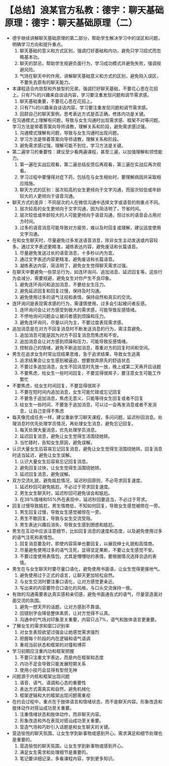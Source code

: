 # 【总结】浪某官方私教：德宇：聊天基础原理：德宇：聊天基础原理（二）

-   德宇继续讲解聊天基础原理的第二部分，帮助学生解决学习中的误区和问题，明确学习方向和提升重点。
    1.  聊天基础的意义和方式区别，强调打好基础和内功，避免只学习招式而忽略基本功。
    2.  聊天的禁忌，帮助学生规避负面行为，学习成功模式并避免失败，强调规避风险。
    3.  气场在聊天中的作用，讲解聊天基础意义和方式的区别，避免陷入误区，不要失去原有的聊天能力。
-   本课程适合内敛型和外放型的兄弟，强调打好聊天基础，不要花心思在花招上。只有7%的兴趣来自谈话内容，学习要注重发现问题和调节需求感。
    1.  聊天基础重要，不要花心思在花招上。
    2.  只有7%的兴趣来自谈话内容，学习要注重发现问题和调节需求感。
    3.  回顾自己的聊天案例，思考表达方式是否正确，修炼内功是关键。
-   在沟通模式上理解有问题，导致与女生沟通时出现需求感、框架不对等问题。学习方法是带着答案向导师请教，理解关系和阶段，避免需求感过强。
    1.  沟通模式理解有问题，导致与女生沟通时出现问题。
    2.  学习方法是带着答案向导师请教，理解关系和阶段。
    3.  避免需求感过强，理解可能不到位，学习方法是关键。
-   第二遍学习的重要性：建议至少看两遍课程，甚至三遍，以加强理解和领悟能力。
    1.  第一遍在实战后观看，第二遍总结反馈后再观看，第三遍在实战后再次观看。
    2.  学习过程中要懂得对症下药，包括在与女生相处时，要理解病因并采取相应措施。
    3.  聊天方式的区别：层次较高的女生更倾向于文字沟通，而层次较低或年龄较大的人更倾向于语音沟通。
-   聊天方式的差异：不同层次的人在微信沟通中选择文字或语音的侧重点不同。
    1.  层次较高的女生更倾向于文字沟通，因为简洁明了，节省时间。
    2.  层次较低或年龄较大的人可能更倾向于语音沟通，但过长的语音会占用对方时间。
    3.  过多的语音消息可能导致对方疲劳，难以及时回复或理解，建议适度使用文字沟通。
-   在和女生聊天时，尽量避免过多发送语音消息，除非女生主动发送或内容较多。通过文字表述更精准，凝练表达内容，避免废话和长篇语音。
    1.  尽量避免发送过长的语音消息，十多秒以内为宜。
    2.  通过文字表述内容更精准，避免废话和长篇语音。
    3.  凝练表达内容，简洁明了，避免女生觉得聊天需求过强。
-   在聊天中要避免一些禁忌行为，如连环询问、追加消息、延迟回复等。这些行为会减分，需要规避，避免女生对你产生不良印象。
    1.  避免连环询问和追加消息，不要给女生压力。
    2.  避免延迟回复和回复过慢，保持及时沟通。
    3.  避免使用过多的语气注视和表情，保持自然和真实的交流。
-   连环询问是表现需求感的行为，需谨慎使用，过多会引起被问者反感。
    1.  连环询问会让对方感受到极大的需求感，可能导致反感情绪。
    2.  不停地询问问题会让被问者感到烦躁和压力。
    3.  避免连环询问，尽量以问为主，不要过度表现需求感。
-   追加消息是在对方不回复消息时不断发送消息的行为，需注意避免。
    1.  追加消息可能是因为对方不回复消息而焦虑和不安。
    2.  追加消息会让对方感到烦躁和压力，可能导致反感情绪。
    3.  控制自己的情绪，避免不断追加消息，尊重对方的回复时间和空间。
-   男生在追求女生时常出现结果思维，急于追求结果，导致女生逃离
    1.  追求结果会让女生感到被逼迫，想要放弃原先的舒适状态
    2.  不要过多追加消息，女生不回消息时先放一放，晚上或第二天再开启话题
    3.  不要焦虑，给女生一些时间回复，不要显得很屌子，要注意女生可能工作繁忙
-   不要焦虑，给女生时间回复，不要显得很屌子
    1.  不要在短时间内追加消息，女生可能忙碌或忘记回复
    2.  不要急于追加消息，焦虑无意义，只能等待女生回复或者不回复
    3.  给女生一些时间，不要急于追加消息，可以过一会再发消息或者不发消息，让自己变得不焦虑
-   每天像完成任务一样，建议重新学习聊天课程，多问问题，延迟秒回消息。处理消息时优先处理学员情况，再处理女生消息，避免忘记回复。
    1.  每天处理大量消息，优先处理学员消息。
    2.  延迟回复消息，避免让女生觉得生活围绕她转。
    3.  当忙碌时，告知女生原因，避免误解。
-   认识大量女生后容易忘记回复消息，避免让女生觉得生活围绕她转。回复消息时适当延迟，避免让女生误解。
    1.  认识大量女生后容易忘记回复消息。
    2.  避免回复过快，让女生觉得生活围绕她转。
    3.  延迟回复消息，避免误解。
-   双方交流礼貌，避免尴尬情况，延迟秒回原则，不必苛求回复速度。
    1.  延迟秒回可避免尴尬，不必过于苛求回复速度。
    2.  男生女生聊天时，延迟秒回可避免误会和尴尬。
    3.  在38%情绪和55%外在表现中，延迟秒回要适当，不必过于苛求。
-   回复过慢导致尴尬，男生情商低，不知如何回复，导致女生感觉被晾在一旁。
    1.  男生回复过慢，导致女生感觉被晾在一旁。
    2.  男生不敢回复，导致与女生交流受阻。
    3.  男生表达兴趣后消失，导致女生感到困惑和尴尬。
-   男生在互动中应该注意细节，比如回复消息的速度和态度，以及避免使用过多的语气注死和表情包。
    1.  回复消息要及时，即使内容简单也要回复，以展现绅士礼貌和高情商。
    2.  尽量避免使用过多的语气注死，显得坚定果断，不要让女生感觉不安。
    3.  不要过度使用表情包，尤其是懵懵哒的表情，要根据情况选择合适的表情。
-   男生在与女生聊天时要尽量口语化，避免使用书面语，让女生觉得更接地气。
    1.  避免使用过于正式的语言，让聊天更加轻松自然。
    2.  与女生交流时要注重口语化，让对方感觉更亲近。
    3.  写出来的内容要符合口语化的风格，与口头交流保持一致。
-   有效的沟通需要表达真实感和亲切感，避免书面通告式的语气，尽量营造面对面交流的氛围。
    1.  避免一想天开的话题，让对方感到不靠谱。
    2.  回错别字会降低整体素质，让对方觉得不认真。
    3.  沟通中的气场对印象至关重要，内容只占7%，语气和肢体语言更重要。
-   了解女生的需求和窗口识别率
    1.  对女生表现欲望过强会让她感觉需求强烈
    2.  把握每个阶段的内在逻辑和语气语调
    3.  重视当前状态和框架的对撞和博弈
-   学习初期应注重内功和框架把握
    1.  不要只注重文字表达，而是内在框架和态度
    2.  内功不足会导致只能发展短期关系
    3.  使用小技巧会显得有型但无神
-   问题源于内核和框架出现问题
    1.  语音、语气、语调和心态的重要性
    2.  表达方式需真实和自然，避免机械化
    3.  框架逻辑和大的框架出现问题需重视
-   在约会过程中，重点在于肢体语言和情绪状态，而不是聊天内容。形象改造和肢体动作对搭讪成功至关重要。
    1.  注重情绪状态和肢体动作，而非聊天内容。
    2.  形象改造和外在表现对搭讪成功至关重要。
    3.  营造气场和巧妙引入话题是和女生聊天的关键。
-   营造愉悦的聊天氛围，让女生学到新事物或感到开心。需求满足和细节处理也是重要的。
    1.  营造愉悦的聊天氛围，让女生学到新事物或感到开心。
    2.  满足女生需求和处理细节是重要的。
    3.  笔记要详细记录，多看课程内容，学到更多知识。